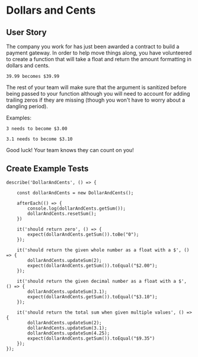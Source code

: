 # Dollars and Cents

## User Story
The company you work for has just been awarded a contract to build a payment gateway. In order to help move things along, you have volunteered to create a function that will take a float and return the amount formatting in dollars and cents.

```
39.99 becomes $39.99
```

The rest of your team will make sure that the argument is sanitized before being passed to your function although you will need to account for adding trailing zeros if they are missing (though you won't have to worry about a dangling period).

Examples:

```
3 needs to become $3.00

3.1 needs to become $3.10
```

Good luck! Your team knows they can count on you!

## Create Example Tests

```
describe('DollarAndCents', () => {

    const dollarAndCents = new DollarAndCents();

    afterEach(() => {
        console.log(dollarAndCents.getSum());
        dollarAndCents.resetSum();
    })
    
    it('should return zero', () => {
        expect(dollarAndCents.getSum()).toBe("0");
    });

    it('should return the given whole number as a float with a $', () => {
        dollarAndCents.updateSum(2);
        expect(dollarAndCents.getSum()).toEqual("$2.00");
    });

    it('should return the given decimal number as a float with a $', () => {
        dollarAndCents.updateSum(3.1);
        expect(dollarAndCents.getSum()).toEqual("$3.10");
    });

    it('should return the total sum when given multiple values', () => {
        dollarAndCents.updateSum(2);
        dollarAndCents.updateSum(3.1);
        dollarAndCents.updateSum(4.25);
        expect(dollarAndCents.getSum()).toEqual("$9.35")
    });
});
```